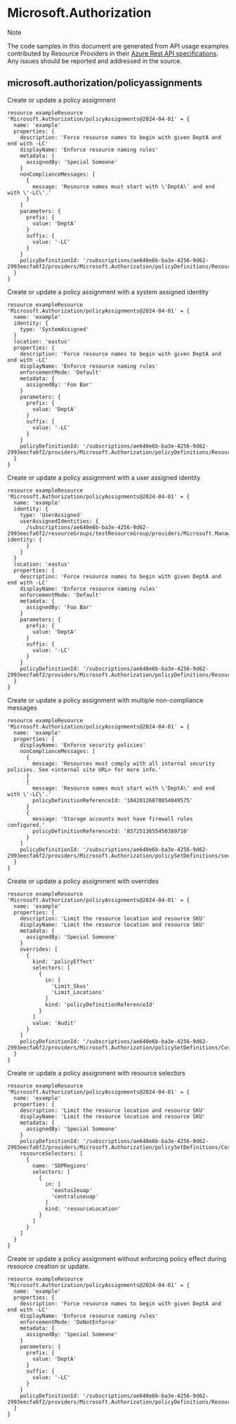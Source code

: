 # Microsoft.Authorization
  
> [!NOTE]
> The code samples in this document are generated from API usage examples contributed by Resource Providers in their [Azure Rest API specifications](https://github.com/Azure/azure-rest-api-specs). Any issues should be reported and addressed in the source.


## microsoft.authorization/policyassignments

Create or update a policy assignment
```bicep
resource exampleResource 'Microsoft.Authorization/policyAssignments@2024-04-01' = {
  name: 'example'
  properties: {
    description: 'Force resource names to begin with given DeptA and end with -LC'
    displayName: 'Enforce resource naming rules'
    metadata: {
      assignedBy: 'Special Someone'
    }
    nonComplianceMessages: [
      {
        message: 'Resource names must start with \'DeptA\' and end with \'-LC\'.'
      }
    ]
    parameters: {
      prefix: {
        value: 'DeptA'
      }
      suffix: {
        value: '-LC'
      }
    }
    policyDefinitionId: '/subscriptions/ae640e6b-ba3e-4256-9d62-2993eecfa6f2/providers/Microsoft.Authorization/policyDefinitions/ResourceNaming'
  }
}
```

Create or update a policy assignment with a system assigned identity
```bicep
resource exampleResource 'Microsoft.Authorization/policyAssignments@2024-04-01' = {
  name: 'example'
  identity: {
    type: 'SystemAssigned'
  }
  location: 'eastus'
  properties: {
    description: 'Force resource names to begin with given DeptA and end with -LC'
    displayName: 'Enforce resource naming rules'
    enforcementMode: 'Default'
    metadata: {
      assignedBy: 'Foo Bar'
    }
    parameters: {
      prefix: {
        value: 'DeptA'
      }
      suffix: {
        value: '-LC'
      }
    }
    policyDefinitionId: '/subscriptions/ae640e6b-ba3e-4256-9d62-2993eecfa6f2/providers/Microsoft.Authorization/policyDefinitions/ResourceNaming'
  }
}
```

Create or update a policy assignment with a user assigned identity
```bicep
resource exampleResource 'Microsoft.Authorization/policyAssignments@2024-04-01' = {
  name: 'example'
  identity: {
    type: 'UserAssigned'
    userAssignedIdentities: {
      /subscriptions/ae640e6b-ba3e-4256-9d62-2993eecfa6f2/resourceGroups/testResourceGroup/providers/Microsoft.ManagedIdentity/userAssignedIdentities/test-identity: {
      }
    }
  }
  location: 'eastus'
  properties: {
    description: 'Force resource names to begin with given DeptA and end with -LC'
    displayName: 'Enforce resource naming rules'
    enforcementMode: 'Default'
    metadata: {
      assignedBy: 'Foo Bar'
    }
    parameters: {
      prefix: {
        value: 'DeptA'
      }
      suffix: {
        value: '-LC'
      }
    }
    policyDefinitionId: '/subscriptions/ae640e6b-ba3e-4256-9d62-2993eecfa6f2/providers/Microsoft.Authorization/policyDefinitions/ResourceNaming'
  }
}
```

Create or update a policy assignment with multiple non-compliance messages
```bicep
resource exampleResource 'Microsoft.Authorization/policyAssignments@2024-04-01' = {
  name: 'example'
  properties: {
    displayName: 'Enforce security policies'
    nonComplianceMessages: [
      {
        message: 'Resources must comply with all internal security policies. See <internal site URL> for more info.'
      }
      {
        message: 'Resource names must start with \'DeptA\' and end with \'-LC\'.'
        policyDefinitionReferenceId: '10420126870854049575'
      }
      {
        message: 'Storage accounts must have firewall rules configured.'
        policyDefinitionReferenceId: '8572513655450389710'
      }
    ]
    policyDefinitionId: '/subscriptions/ae640e6b-ba3e-4256-9d62-2993eecfa6f2/providers/Microsoft.Authorization/policySetDefinitions/securityInitiative'
  }
}
```

Create or update a policy assignment with overrides
```bicep
resource exampleResource 'Microsoft.Authorization/policyAssignments@2024-04-01' = {
  name: 'example'
  properties: {
    description: 'Limit the resource location and resource SKU'
    displayName: 'Limit the resource location and resource SKU'
    metadata: {
      assignedBy: 'Special Someone'
    }
    overrides: [
      {
        kind: 'policyEffect'
        selectors: [
          {
            in: [
              'Limit_Skus'
              'Limit_Locations'
            ]
            kind: 'policyDefinitionReferenceId'
          }
        ]
        value: 'Audit'
      }
    ]
    policyDefinitionId: '/subscriptions/ae640e6b-ba3e-4256-9d62-2993eecfa6f2/providers/Microsoft.Authorization/policySetDefinitions/CostManagement'
  }
}
```

Create or update a policy assignment with resource selectors
```bicep
resource exampleResource 'Microsoft.Authorization/policyAssignments@2024-04-01' = {
  name: 'example'
  properties: {
    description: 'Limit the resource location and resource SKU'
    displayName: 'Limit the resource location and resource SKU'
    metadata: {
      assignedBy: 'Special Someone'
    }
    policyDefinitionId: '/subscriptions/ae640e6b-ba3e-4256-9d62-2993eecfa6f2/providers/Microsoft.Authorization/policySetDefinitions/CostManagement'
    resourceSelectors: [
      {
        name: 'SDPRegions'
        selectors: [
          {
            in: [
              'eastus2euap'
              'centraluseuap'
            ]
            kind: 'resourceLocation'
          }
        ]
      }
    ]
  }
}
```

Create or update a policy assignment without enforcing policy effect during resource creation or update.
```bicep
resource exampleResource 'Microsoft.Authorization/policyAssignments@2024-04-01' = {
  name: 'example'
  properties: {
    description: 'Force resource names to begin with given DeptA and end with -LC'
    displayName: 'Enforce resource naming rules'
    enforcementMode: 'DoNotEnforce'
    metadata: {
      assignedBy: 'Special Someone'
    }
    parameters: {
      prefix: {
        value: 'DeptA'
      }
      suffix: {
        value: '-LC'
      }
    }
    policyDefinitionId: '/subscriptions/ae640e6b-ba3e-4256-9d62-2993eecfa6f2/providers/Microsoft.Authorization/policyDefinitions/ResourceNaming'
  }
}
```
